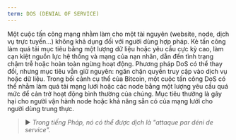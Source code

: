 ```yaml
---
term: DOS (DENIAL OF SERVICE)
---
```


Một cuộc tấn công mạng nhằm làm cho một tài nguyên (website, node, dịch vụ trực tuyến...) không khả dụng đối với người dùng hợp pháp. Kẻ tấn công làm quá tải mục tiêu bằng một lượng dữ liệu hoặc yêu cầu cực kỳ cao, làm cạn kiệt nguồn lực hệ thống và mạng của nạn nhân, dẫn đến tình trạng chậm trễ hoặc hoàn toàn ngừng hoạt động. Phương pháp DoS có thể thay đổi, nhưng mục tiêu vẫn giữ nguyên: ngăn chặn quyền truy cập vào dịch vụ hoặc dữ liệu. Trong bối cảnh cụ thể của Bitcoin, một cuộc tấn công DoS có thể nhằm làm quá tải mạng lưới hoặc các node bằng một lượng yêu cầu quá mức để cản trở hoạt động bình thường của chúng. Mục tiêu thường là gây hại cho người vận hành node hoặc khả năng sẵn có của mạng lưới cho người dùng trung thực.

> ► *Trong tiếng Pháp, nó có thể được dịch là "attaque par déni de service".*